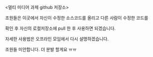 <멀티 미디어 과제 github 저장소>

조원들은 이곳에서 자신이 수정한 소스코드를 올리고 다른 사람이 수정한 코드를

확인 후 자신의 로컬저장소에 pull 한 후 사용하면 되겠습니다.

자세한 사용법은 오프라인 모임에서 다시 설명하겠습니다.

조원들 미안합니다. 더 분발 할게요 ㅠㅠ

